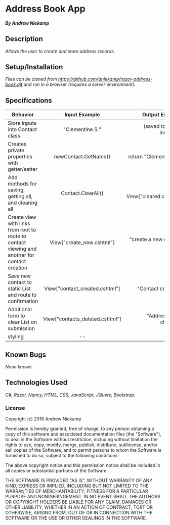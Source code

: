 # Address Book App

##### By Andrew Niekamp

## Description

_Allows the user to create and store address records._

## Setup/Installation

_Files can be cloned from https://github.com/aniekamp/razor-address-book.git and run in a browser (requires a server environment)._

## Specifications
| Behavior | Input Example | Output Example |
| ------------- |:-------------:| -----:|
| Store inputs into Contact class | "Clementine S." | (saved to object instance) |
| Creates private properties with getter/setter | newContact.GetName() | return "Clementine S."|
| Add methods for saving, getting all, and clearing all | Contact.ClearAll() | return View["cleared.cshtml"] |
| Create view with links from root to route to contact viewing and another for contact creation | View["create_new.cshtml"] | "create a new contact here!" |
| Save new contact to static List and route to confirmation | View["contact_created.cshtml"] | "Contact created!" |
| Additional form to clear List on submission | View["contacts_deleted.cshtml"] | "Address book cleared!" |
| styling| -- | -- |

## Known Bugs

_None known._

## Technologies Used

_C#, Razor, Nancy, HTML, CSS, JavaScript, JQuery, Bootstrap._

### License

Copyright (c) 2016 Andrew Niekamp

Permission is hereby granted, free of charge, to any person obtaining a copy of this software and associated documentation files (the "Software"), to deal in the Software without restriction, including without limitation the rights to use, copy, modify, merge, publish, distribute, sublicense, and/or sell copies of the Software, and to permit persons to whom the Software is furnished to do so, subject to the following conditions:

The above copyright notice and this permission notice shall be included in all copies or substantial portions of the Software.

THE SOFTWARE IS PROVIDED "AS IS", WITHOUT WARRANTY OF ANY KIND, EXPRESS OR IMPLIED, INCLUDING BUT NOT LIMITED TO THE WARRANTIES OF MERCHANTABILITY, FITNESS FOR A PARTICULAR PURPOSE AND NONINFRINGEMENT. IN NO EVENT SHALL THE AUTHORS OR COPYRIGHT HOLDERS BE LIABLE FOR ANY CLAIM, DAMAGES OR OTHER LIABILITY, WHETHER IN AN ACTION OF CONTRACT, TORT OR OTHERWISE, ARISING FROM, OUT OF OR IN CONNECTION WITH THE SOFTWARE OR THE USE OR OTHER DEALINGS IN THE SOFTWARE.
